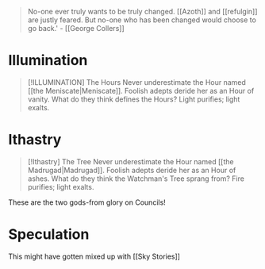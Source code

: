 > No-one ever truly wants to be truly changed. [[Azoth]] and [[refulgin]] are justly feared. But no-one who has been changed would choose to go back.' - [[George Collers]]

# Illumination
> [!ILLUMINATION] The Hours
> Never underestimate the Hour named [[the Meniscate|Meniscate]]. Foolish adepts deride her as an Hour of vanity. What do they think defines the Hours? Light purifies; light exalts.
# Ithastry
> [!Ithastry] The Tree
> Never underestimate the Hour named [[the Madrugad|Madrugad]]. Foolish adepts deride her as an Hour of ashes. What do they think the Watchman's Tree sprang from? Fire purifies; light exalts.


These are the two gods-from glory on Councils!

# Speculation

This might have gotten mixed up with [[Sky Stories]]

